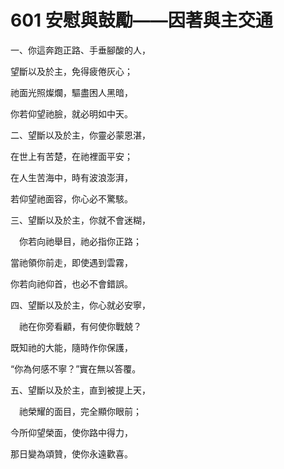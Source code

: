 # 601 安慰與鼓勵——因著與主交通　　　　　　　　　　

一、你這奔跑正路、手垂腳酸的人，

望斷以及於主，免得疲倦灰心；

祂面光照燦爛，驅盡困人黑暗，

你若仰望祂臉，就必明如中天。

二、望斷以及於主，你靈必蒙恩湛，

在世上有苦楚，在祂裡面平安；

在人生苦海中，時有波浪澎湃，

若仰望祂面容，你心必不驚駭。

三、望斷以及於主，你就不會迷糊，

　你若向祂舉目，祂必指你正路；

當祂領你前走，即使遇到雲霧，

你若向祂仰首，也必不會錯誤。

四、望斷以及於主，你心就必安寧，

　祂在你旁看顧，有何使你戰兢？

既知祂的大能，隨時作你保護，

“你為何感不寧？”實在無以答覆。

五、望斷以及於主，直到被提上天，

　祂榮耀的面目，完全顯你眼前；

今所仰望榮面，使你路中得力，

那日變為頌贊，使你永遠歡喜。

